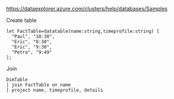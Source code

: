 https://dataexplorer.azure.com/clusters/help/databases/Samples 

Create table

```kql
let FactTable=datatable(name:string,timeprofile:string) [
  "Paul", "10:30",
  "Eric", "8:30",
  "Eric", "9:30",
  "Petra", "9:49"
];
```

Join

```
DimTable
| join FactTable on name
| project name, timeprofile, details
```
